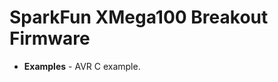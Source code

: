 SparkFun XMega100 Breakout Firmware
===================================

* **Examples** - AVR C example.


